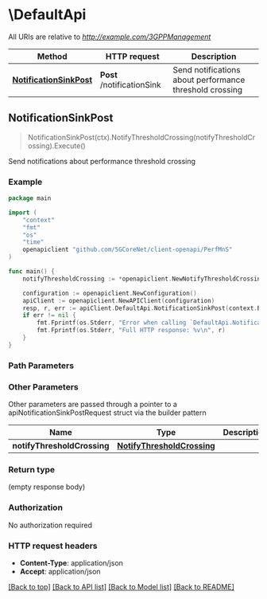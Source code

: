 # \DefaultApi

All URIs are relative to *http://example.com/3GPPManagement*

Method | HTTP request | Description
------------- | ------------- | -------------
[**NotificationSinkPost**](DefaultApi.md#NotificationSinkPost) | **Post** /notificationSink | Send notifications about performance threshold crossing



## NotificationSinkPost

> NotificationSinkPost(ctx).NotifyThresholdCrossing(notifyThresholdCrossing).Execute()

Send notifications about performance threshold crossing



### Example

```go
package main

import (
    "context"
    "fmt"
    "os"
    "time"
    openapiclient "github.com/5GCoreNet/client-openapi/PerfMnS"
)

func main() {
    notifyThresholdCrossing := *openapiclient.NewNotifyThresholdCrossing("Href_example", int32(123), openapiclient.NotificationType{AlarmNotificationTypes: penapiclient.AlarmNotificationTypes("notifyNewAlarm")}, time.Now(), "SystemDN_example") // NotifyThresholdCrossing | 

    configuration := openapiclient.NewConfiguration()
    apiClient := openapiclient.NewAPIClient(configuration)
    resp, r, err := apiClient.DefaultApi.NotificationSinkPost(context.Background()).NotifyThresholdCrossing(notifyThresholdCrossing).Execute()
    if err != nil {
        fmt.Fprintf(os.Stderr, "Error when calling `DefaultApi.NotificationSinkPost``: %v\n", err)
        fmt.Fprintf(os.Stderr, "Full HTTP response: %v\n", r)
    }
}
```

### Path Parameters



### Other Parameters

Other parameters are passed through a pointer to a apiNotificationSinkPostRequest struct via the builder pattern


Name | Type | Description  | Notes
------------- | ------------- | ------------- | -------------
 **notifyThresholdCrossing** | [**NotifyThresholdCrossing**](NotifyThresholdCrossing.md) |  | 

### Return type

 (empty response body)

### Authorization

No authorization required

### HTTP request headers

- **Content-Type**: application/json
- **Accept**: application/json

[[Back to top]](#) [[Back to API list]](../README.md#documentation-for-api-endpoints)
[[Back to Model list]](../README.md#documentation-for-models)
[[Back to README]](../README.md)

